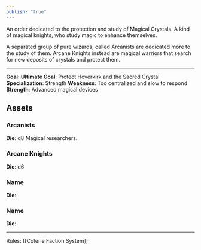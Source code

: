 ```yaml
---
publish: "true"
---
```

An order dedicated to the protection and study of Magical Crystals.
A kind of magical knights, who study magic to enhance themselves.

A separated group of pure wizards, called Arcanists are dedicated more to the study of them.
Arcane Knights instead are magical warriors that search for new deposits of crystals and protect them.

---
**Goal**: 
**Ultimate Goal**: Protect Hoverkirk and the Sacred Crystal
**Specialization**: Strength
**Weakness**: Too centralized and slow to respond
**Strength**: Advanced magical devices

## Assets
### Arcanists
**Die**: d8
Magical researchers.
### Arcane Knights
**Die**: d6

### Name
**Die**: 

### Name
**Die**: 


---
Rules: [[Coterie Faction System]]